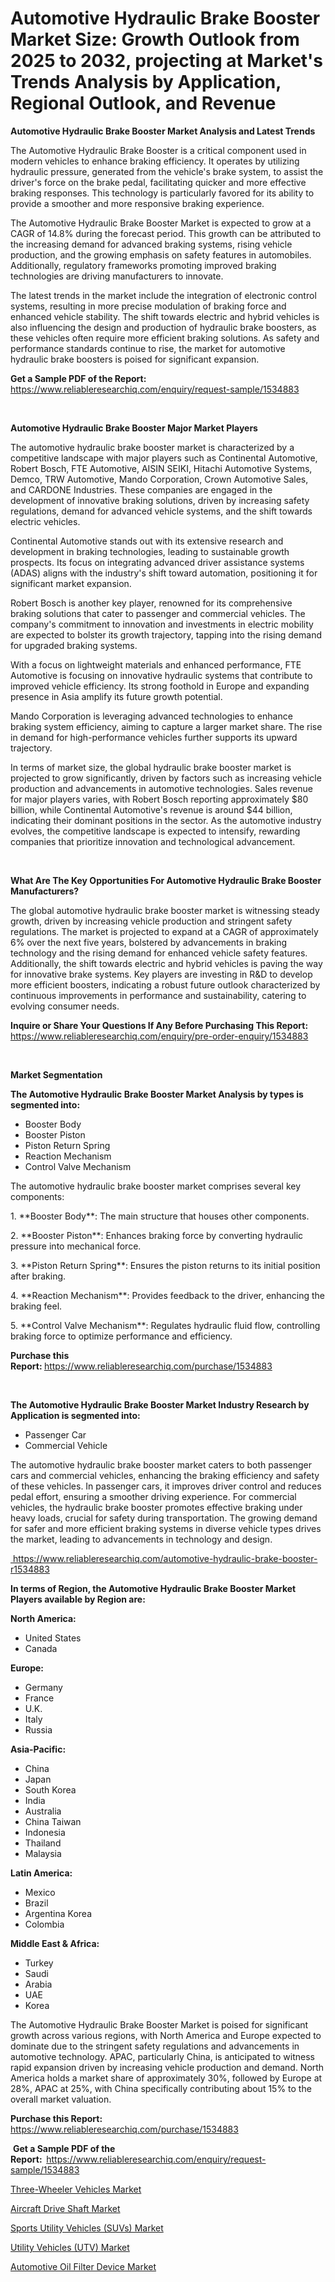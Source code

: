 <p><h1>Automotive Hydraulic Brake Booster Market Size: Growth Outlook from 2025 to 2032, projecting at Market's Trends Analysis by Application, Regional Outlook, and Revenue</h1></p><p><strong>Automotive Hydraulic Brake Booster Market Analysis and Latest Trends</strong></p>
<p><p>The Automotive Hydraulic Brake Booster is a critical component used in modern vehicles to enhance braking efficiency. It operates by utilizing hydraulic pressure, generated from the vehicle's brake system, to assist the driver's force on the brake pedal, facilitating quicker and more effective braking responses. This technology is particularly favored for its ability to provide a smoother and more responsive braking experience.</p><p>The Automotive Hydraulic Brake Booster Market is expected to grow at a CAGR of 14.8% during the forecast period. This growth can be attributed to the increasing demand for advanced braking systems, rising vehicle production, and the growing emphasis on safety features in automobiles. Additionally, regulatory frameworks promoting improved braking technologies are driving manufacturers to innovate. </p><p>The latest trends in the market include the integration of electronic control systems, resulting in more precise modulation of braking force and enhanced vehicle stability. The shift towards electric and hybrid vehicles is also influencing the design and production of hydraulic brake boosters, as these vehicles often require more efficient braking solutions. As safety and performance standards continue to rise, the market for automotive hydraulic brake boosters is poised for significant expansion.</p></p>
<p><strong>Get a Sample PDF of the Report:&nbsp;</strong> <a href="https://www.reliableresearchiq.com/enquiry/request-sample/1534883?utm_campaign=120&utm_medium=2&utm_source=Github&utm_content=ia&utm_term=30032025&utm_id=automotive-hydraulic-brake-booster">https://www.reliableresearchiq.com/enquiry/request-sample/1534883</a></p>
<p>&nbsp;</p>
<p><strong>Automotive Hydraulic Brake Booster Major Market Players</strong></p>
<p><p>The automotive hydraulic brake booster market is characterized by a competitive landscape with major players such as Continental Automotive, Robert Bosch, FTE Automotive, AISIN SEIKI, Hitachi Automotive Systems, Demco, TRW Automotive, Mando Corporation, Crown Automotive Sales, and CARDONE Industries. These companies are engaged in the development of innovative braking solutions, driven by increasing safety regulations, demand for advanced vehicle systems, and the shift towards electric vehicles.</p><p>Continental Automotive stands out with its extensive research and development in braking technologies, leading to sustainable growth prospects. Its focus on integrating advanced driver assistance systems (ADAS) aligns with the industry's shift toward automation, positioning it for significant market expansion.</p><p>Robert Bosch is another key player, renowned for its comprehensive braking solutions that cater to passenger and commercial vehicles. The company's commitment to innovation and investments in electric mobility are expected to bolster its growth trajectory, tapping into the rising demand for upgraded braking systems.</p><p>With a focus on lightweight materials and enhanced performance, FTE Automotive is focusing on innovative hydraulic systems that contribute to improved vehicle efficiency. Its strong foothold in Europe and expanding presence in Asia amplify its future growth potential.</p><p>Mando Corporation is leveraging advanced technologies to enhance braking system efficiency, aiming to capture a larger market share. The rise in demand for high-performance vehicles further supports its upward trajectory.</p><p>In terms of market size, the global hydraulic brake booster market is projected to grow significantly, driven by factors such as increasing vehicle production and advancements in automotive technologies. Sales revenue for major players varies, with Robert Bosch reporting approximately $80 billion, while Continental Automotive's revenue is around $44 billion, indicating their dominant positions in the sector. As the automotive industry evolves, the competitive landscape is expected to intensify, rewarding companies that prioritize innovation and technological advancement.</p></p>
<p>&nbsp;</p>
<p><strong>What Are The Key Opportunities For Automotive Hydraulic Brake Booster Manufacturers?</strong></p>
<p><p>The global automotive hydraulic brake booster market is witnessing steady growth, driven by increasing vehicle production and stringent safety regulations. The market is projected to expand at a CAGR of approximately 6% over the next five years, bolstered by advancements in braking technology and the rising demand for enhanced vehicle safety features. Additionally, the shift towards electric and hybrid vehicles is paving the way for innovative brake systems. Key players are investing in R&D to develop more efficient boosters, indicating a robust future outlook characterized by continuous improvements in performance and sustainability, catering to evolving consumer needs.</p></p>
<p><strong>Inquire or Share Your Questions If Any Before Purchasing This Report:</strong> <a href="https://www.reliableresearchiq.com/enquiry/pre-order-enquiry/1534883?utm_campaign=120&utm_medium=2&utm_source=Github&utm_content=ia&utm_term=30032025&utm_id=automotive-hydraulic-brake-booster">https://www.reliableresearchiq.com/enquiry/pre-order-enquiry/1534883</a></p>
<p>&nbsp;</p>
<p><strong>Market Segmentation</strong></p>
<p><strong>The Automotive Hydraulic Brake Booster Market Analysis by types is segmented into:</strong></p>
<p><ul><li>Booster Body</li><li>Booster Piston</li><li>Piston Return Spring</li><li>Reaction Mechanism</li><li>Control Valve Mechanism</li></ul></p>
<p><p>The automotive hydraulic brake booster market comprises several key components: </p><p>1. **Booster Body**: The main structure that houses other components.</p><p>2. **Booster Piston**: Enhances braking force by converting hydraulic pressure into mechanical force.</p><p>3. **Piston Return Spring**: Ensures the piston returns to its initial position after braking.</p><p>4. **Reaction Mechanism**: Provides feedback to the driver, enhancing the braking feel.</p><p>5. **Control Valve Mechanism**: Regulates hydraulic fluid flow, controlling braking force to optimize performance and efficiency.</p></p>
<p><strong>Purchase this Report:&nbsp;</strong><a href="https://www.reliableresearchiq.com/purchase/1534883?utm_campaign=120&utm_medium=2&utm_source=Github&utm_content=ia&utm_term=30032025&utm_id=automotive-hydraulic-brake-booster">https://www.reliableresearchiq.com/purchase/1534883</a></p>
<p>&nbsp;</p>
<p><strong>The Automotive Hydraulic Brake Booster Market Industry Research by Application is segmented into:</strong></p>
<p><ul><li>Passenger Car</li><li>Commercial Vehicle</li></ul></p>
<p><p>The automotive hydraulic brake booster market caters to both passenger cars and commercial vehicles, enhancing the braking efficiency and safety of these vehicles. In passenger cars, it improves driver control and reduces pedal effort, ensuring a smoother driving experience. For commercial vehicles, the hydraulic brake booster promotes effective braking under heavy loads, crucial for safety during transportation. The growing demand for safer and more efficient braking systems in diverse vehicle types drives the market, leading to advancements in technology and design.</p></p>
<p><a href="https://www.reliableresearchiq.com/automotive-hydraulic-brake-booster-r1534883?utm_campaign=120&utm_medium=2&utm_source=Github&utm_content=ia&utm_term=30032025&utm_id=automotive-hydraulic-brake-booster">&nbsp;https://www.reliableresearchiq.com/automotive-hydraulic-brake-booster-r1534883</a></p>
<p><strong>In terms of Region, the Automotive Hydraulic Brake Booster Market Players available by Region are:</strong></p>
<p>
    <p> <strong> North America: </strong>
        <ul>
            <li>United States</li>
            <li>Canada</li>
        </ul>
        </p> 
    <p> <strong> Europe: </strong>
        <ul>
            <li>Germany</li>
            <li>France</li>
            <li>U.K.</li>
            <li>Italy</li>
            <li>Russia</li>
        </ul>
        </p> 
    <p> <strong> Asia-Pacific: </strong>
        <ul>
            <li>China</li>
            <li>Japan</li>
            <li>South Korea</li>
            <li>India</li>
            <li>Australia</li>
            <li>China Taiwan</li>
            <li>Indonesia</li>
            <li>Thailand</li>
            <li>Malaysia</li>
        </ul>
        </p> 
    <p> <strong> Latin America: </strong>
        <ul>
            <li>Mexico</li>
            <li>Brazil</li>
            <li>Argentina Korea</li>
            <li>Colombia</li>
        </ul>
        </p> 
    <p> <strong> Middle East & Africa: </strong>
        <ul>
            <li>Turkey</li>
            <li>Saudi</li>
            <li>Arabia</li>
            <li>UAE</li>
            <li>Korea</li>
        </ul>
    </p>
    </p>
<p><p>The Automotive Hydraulic Brake Booster Market is poised for significant growth across various regions, with North America and Europe expected to dominate due to the stringent safety regulations and advancements in automotive technology. APAC, particularly China, is anticipated to witness rapid expansion driven by increasing vehicle production and demand. North America holds a market share of approximately 30%, followed by Europe at 28%, APAC at 25%, with China specifically contributing about 15% to the overall market valuation.</p></p>
<p><strong>Purchase this Report: </strong><a href="https://www.reliableresearchiq.com/purchase/1534883?utm_campaign=120&utm_medium=2&utm_source=Github&utm_content=ia&utm_term=30032025&utm_id=automotive-hydraulic-brake-booster">https://www.reliableresearchiq.com/purchase/1534883</a></p>
<p>&nbsp;<strong>Get a Sample PDF of the Report:&nbsp;&nbsp;</strong><a href="https://www.reliableresearchiq.com/enquiry/request-sample/1534883?utm_campaign=120&utm_medium=2&utm_source=Github&utm_content=ia&utm_term=30032025&utm_id=automotive-hydraulic-brake-booster">https://www.reliableresearchiq.com/enquiry/request-sample/1534883</a></p>
<p><strong></strong></p>
<p><p><a href="https://github.com/duskodazzi34/Market-Research-Report-List-1/blob/main/three-wheeler-vehicles-market.md?utm_campaign=120&utm_medium=2&utm_source=Github&utm_content=ia&utm_term=30032025&utm_id=automotive-hydraulic-brake-booster">Three-Wheeler Vehicles Market</a></p><p><a href="https://github.com/daddskokenk4/Market-Research-Report-List-1/blob/main/aircraft-drive-shaft-market.md?utm_campaign=120&utm_medium=2&utm_source=Github&utm_content=ia&utm_term=30032025&utm_id=automotive-hydraulic-brake-booster">Aircraft Drive Shaft Market</a></p><p><a href="https://github.com/kabotcaddoub/Market-Research-Report-List-1/blob/main/sports-utility-vehicles-suvs-market.md?utm_campaign=120&utm_medium=2&utm_source=Github&utm_content=ia&utm_term=30032025&utm_id=automotive-hydraulic-brake-booster">Sports Utility Vehicles (SUVs) Market</a></p><p><a href="https://github.com/kimomeifbnu26/Market-Research-Report-List-1/blob/main/utility-vehicles-utv-market.md?utm_campaign=120&utm_medium=2&utm_source=Github&utm_content=ia&utm_term=30032025&utm_id=automotive-hydraulic-brake-booster">Utility Vehicles (UTV) Market</a></p><p><a href="https://github.com/forttgoddym7/Market-Research-Report-List-1/blob/main/automotive-oil-filter-device-market.md?utm_campaign=120&utm_medium=2&utm_source=Github&utm_content=ia&utm_term=30032025&utm_id=automotive-hydraulic-brake-booster">Automotive Oil Filter Device Market</a></p></p>